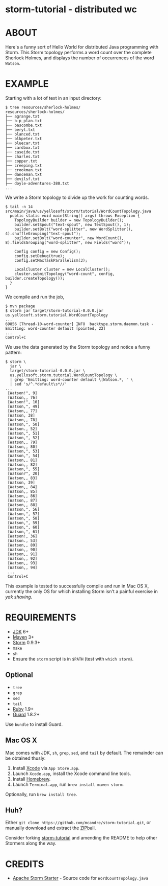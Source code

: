 # storm-tutorial - distributed wc

# ABOUT

Here's a funny sort of Hello World for distributed Java programming with Storm. This Storm topology performs a word count over the complete Sherlock Holmes, and displays the number of occurrences of the word `Watson`.

# EXAMPLE

Starting with a lot of text in an input directory:

```
$ tree resources/sherlock-holmes/
resources/sherlock-holmes/
├── agrange.txt
├── b-p_plan.txt
├── bascombe.txt
├── beryl.txt
├── blanced.txt
├── blkpeter.txt
├── bluecar.txt
├── cardbox.txt
├── caseide.txt
├── charles.txt
├── copper.txt
├── creeping.txt
├── crookman.txt
├── danceman.txt
├── devilsf.txt
├── doyle-adventures-380.txt
...
```

We write a Storm topology to divide up the work for counting words.

```
$ tail -n 14 src/main/java/us/yellosoft/storm/tutorial/WordCountTopology.java
  public static void main(String[] args) throws Exception {
    TopologyBuilder builder = new TopologyBuilder();
    builder.setSpout("text-spout", new TextSpout(), 1);
    builder.setBolt("word-splitter", new WordSplitter(), 4).shuffleGrouping("text-spout");
    builder.setBolt("word-counter", new WordCount(), 8).fieldsGrouping("word-splitter", new Fields("word"));

    Config config = new Config();
    config.setDebug(true);
    config.setMaxTaskParallelism(3);

    LocalCluster cluster = new LocalCluster();
    cluster.submitTopology("word-count", config, builder.createTopology());
  }
}
```

We compile and run the job,

```
$ mvn package
$ storm jar target/storm-tutorial-0.0.0.jar us.yellosoft.storm.tutorial.WordCountTopology
...
69856 [Thread-10-word-counter] INFO  backtype.storm.daemon.task - Emitting: word-counter default [pointed, 22]
...
Control+C
```

We use the data generated by the Storm topology and notice a funny pattern:

```
$ storm \
  jar \
  target/storm-tutorial-0.0.0.jar \
  us.yellosoft.storm.tutorial.WordCountTopology \
  | grep 'Emitting: word-counter default \[Watson.*, ' \
  | sed 's/^.*default\s*//'
...
 [Watson!", 9]
 [Watson,, 76]
 [Watson!", 10]
 [Watson,", 49]
 [Watson,, 77]
 [Watson, 38]
 [Watson,, 78]
 [Watson,", 50]
 [Watson., 52]
 [Watson,", 51]
 [Watson,", 52]
 [Watson,, 79]
 [Watson,, 80]
 [Watson,", 53]
 [Watson,", 54]
 [Watson,, 81]
 [Watson,, 82]
 [Watson,", 55]
 [Watson?", 20]
 [Watson,, 83]
 [Watson, 39]
 [Watson,, 84]
 [Watson,, 85]
 [Watson,, 86]
 [Watson,, 87]
 [Watson,, 88]
 [Watson,", 56]
 [Watson,", 57]
 [Watson,", 58]
 [Watson,", 59]
 [Watson,", 60]
 [Watson,", 61]
 [Watson!, 36]
 [Watson., 53]
 [Watson,, 89]
 [Watson,, 90]
 [Watson,, 91]
 [Watson,, 92]
 [Watson,, 93]
 [Watson,, 94]
 ...
 Control+C
```

This example is tested to successfully compile and run in Mac OS X, currently the only OS for which installing Storm isn't a painful exercise in *yak shaving*.

# REQUIREMENTS

* [JDK](http://www.oracle.com/technetwork/java/javase/downloads/index.html) 6+
* [Maven](http://maven.apache.org/) 3+
* [Storm](https://storm.apache.org/) 0.9.3+
* `make`
* `sh`
* Ensure the `storm` script is in `$PATH` (test with `which storm`).

## Optional

* `tree`
* `grep`
* `sed`
* `tail`
* [Ruby](https://www.ruby-lang.org/) 1.9+
* [Guard](http://guardgem.org/) 1.8.2+

Use `bundle` to install Guard.

## Mac OS X

Mac comes with JDK, `sh`, `grep`, `sed`, and `tail` by default. The remainder can be obtained thusly:

1. Install [Xcode](https://developer.apple.com/xcode/) via `App Store.app`.
2. Launch `Xcode.app`, install the Xcode command line tools.
3. Install [Homebrew](http://brew.sh/).
4. Launch `Terminal.app`, run `brew install maven storm`.

Optionally, run `brew install tree`.

## Huh?

Either `git clone https://github.com/mcandre/storm-tutorial.git`, or manually download and extract the [ZIP](https://github.com/mcandre/storm-tutorial/archive/master.zip)ball.

Consider forking [storm-tutorial](https://github.com/mcandre/storm-tutorial) and amending the README to help other Stormers along the way.

# CREDITS

* [Apache Storm Starter](https://github.com/apache/storm/tree/master/examples/storm-starter) - Source code for `WordCountTopology.java`
